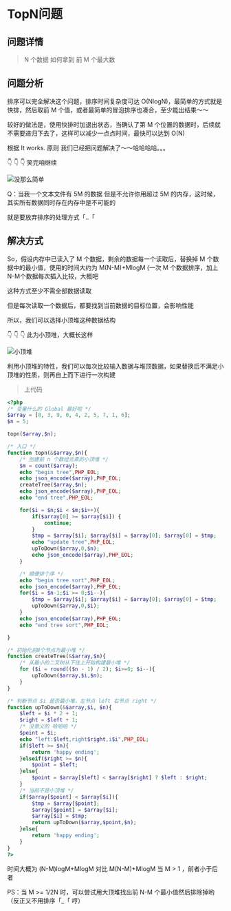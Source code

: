 # TopN问题


<!--more-->

## 问题详情

> N 个数据 如何拿到 前 M 个最大数

## 问题分析

排序可以完全解决这个问题，排序时间复杂度可达 O(NlogN)，最简单的方式就是快排，然后取前 M 个值，或者最简单的冒泡排序也凑合，至少能出结果～～

较好的做法是，使用快排时加退出状态，当确认了第 M 个位置的数据时，后续就不需要递归下去了，这样可以减少一点点时间，最快可以达到 O(N)

根据 It works. 原则 我们已经把问题解决了～～哈哈哈哈。。。

👇 👇 👇 笑完咱继续

![没那么简单](https://gitee.com/toddlam/Colony/raw/master/pic/2020-05-10/ozQlrv.jpg "没那么简单")

Q：当我一个文本文件有 5M 的数据 但是不允许你用超过 5M 的内存，这时候，其实所有数据同时存在内存中是不可能的
  
就是要放弃排序的处理方式「..「

## 解决方式

So，假设内存中已读入了 M 个数据，剩余的数据每一个读取后，替换掉 M 个数据中的最小值，使用的时间大约为 M(N-M)+MlogM (一次 M 个数据排序，加上N-M个数据每次插入比较，大概吧

这种方式至少不需全部数据读取

但是每次读取一个数据后，都要找到当前数据的目标位置，会影响性能

所以，我们可以选择小顶堆这种数据结构

👇 👇 👇 此为小顶堆，大概长这样

![小顶堆](https://gitee.com/toddlam/Colony/raw/master/pic/2020-05-10/TH9op1.png "小顶堆")

利用小顶堆的特性，我们可以每次比较输入数据与堆顶数据，如果替换后不满足小顶堆的性质，则再自上而下进行一次构建

> 上代码

```php
<?php 
/* 变量什么的 Global 最好啦 */
$array = [8, 3, 9, 0, 4, 2, 5, 7, 1, 6];
$n = 5;

topn($array,$n);

/* 入口 */
function topn(&$array,$n){ 
    /* 创建前 n 个数组元素的小顶堆 */
	$m = count($array);
	echo "begin tree",PHP_EOL;
	echo json_encode($array),PHP_EOL;
	createTree($array,$n);
	echo json_encode($array),PHP_EOL;	
	echo "end tree",PHP_EOL;

	for($i = $n;$i < $m;$i++){
		if($array[0] >= $array[$i]) {
			continue;
		}
		$tmp = $array[$i]; $array[$i] = $array[0]; $array[0] = $tmp;
		echo "update tree",PHP_EOL;
		upToDown($array,0,$n);
		echo json_encode($array),PHP_EOL;
	}

    /* 顺便排个序 */
	echo "begin tree sort",PHP_EOL;
	echo json_encode($array),PHP_EOL;
	for($i = $n-1;$i >= 0;$i--){
		$tmp = $array[$i]; $array[$i] = $array[0]; $array[0] = $tmp;
		upToDown($array,0,$i);
	}
	echo json_encode($array),PHP_EOL;	
	echo "end tree sort",PHP_EOL;

}

/* 初始化前N个节点为最小堆 */
function createTree(&$array,$n){ 
    /* 从最小的二叉树从下往上开始构建最小堆 */
	for ($i = round(($n - 1) / 2); $i>=0; $i--){
		upToDown($array,$i,$n);
	}
}

/* 判断节点 $i 是否最小堆，左节点 left 右节点 right */
function upToDown(&$array,$i, $n){ 
	$left = $i * 2 + 1;
    $right = $left + 1;
    /* 没意义的 哈哈哈 */
	$point = $i; 
	echo "left:$left,right$right,i$i",PHP_EOL;
	if($left >= $n){
		return 'happy ending';
	}elseif($right >= $n){
		$point = $left;
	}else{
		$point = $array[$left] < $array[$right] ? $left : $right;
	}	
    /* 当前不是小顶堆 */
	if($array[$point] < $array[$i]){
		$tmp = $array[$point];
		$array[$point] = $array[$i];
		$array[$i] = $tmp;
		return upToDown($array,$point,$n);	
	}else{
		return 'happy ending';
	}
}
?>
```

时间大概为 (N-M)logM+MlogM 对比 M(N-M)+MlogM 当 M > 1 ，前者小于后者 

PS：当 M >= 1/2N 时，可以尝试用大顶堆找出前 N-M 个最小值然后排除掉哟（反正又不用排序「_「 哼）

